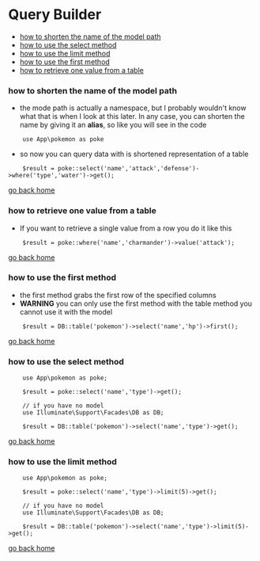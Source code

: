 # Query Builder

- [how to shorten the name of the model path][alias]
- [how to use the select method][select]
- [how to use the limit method][limit]
- [how to use the first method][first]
- [how to retrieve one value from a table][value]

[home]:#query-builder
[select]:#how-to-use-the-select-method
[limit]:#how-to-use-the-limit-method
[first]:#how-to-use-the-first-method
[value]:#how-to-retrieve-one-value-from-a-table
[alias]:#how-to-shorten-the-name-of-model-path

### how to shorten the name of the model path
- the mode path is actually a namespace, but I probably wouldn't know what
that is when I look at this later. In any case, you can shorten the name by
giving it an **alias**, so like you will see in the code
```
	use App\pokemon as poke
```
- so now you can query data with is shortened representation of a table

```
	$result = poke::select('name','attack','defense')->where('type','water')->get();
```

[go back home][home]


### how to retrieve one value from a table
-  If you want to retrieve a single value from a row 
you do it like this
```
	$result = poke::where('name','charmander')->value('attack');

```
[go back home][home]

### how to use the first method
- the first method grabs the first row of the specified columns
- **WARNING** you can only use the first method with the table method
you cannot use it with the model

```
	$result = DB::table('pokemon')->select('name','hp')->first();

```
[go back home][home]


### how to use the select method


```
	use App\pokemon as poke;

	$result = poke::select('name','type')->get();
```

```
	// if you have no model
	use Illuminate\Support\Facades\DB as DB;

	$result = DB::table('pokemon')->select('name','type')->get();
```

[go back home][home]

### how to use the limit method

```
	use App\pokemon as poke;

	$result = poke::select('name','type')->limit(5)->get();
```

```
	// if you have no model
	use Illuminate\Support\Facades\DB as DB;

	$result = DB::table('pokemon')->select('name','type')->limit(5)->get();
```

[go back home][home]
